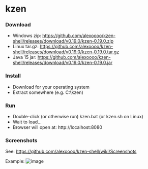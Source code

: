 # kzen

### Download
- Windows zip: https://github.com/alexoooo/kzen-shell/releases/download/v0.19.0/kzen-0.19.0.zip
- Linux tar.gz: https://github.com/alexoooo/kzen-shell/releases/download/v0.19.0/kzen-0.19.0.tar.gz
- Java 15 jar: https://github.com/alexoooo/kzen-shell/releases/download/v0.19.0/kzen-0.19.0.jar

### Install
- Download for your operating system
- Extract somewhere (e.g. C:\kzen)

### Run
- Double-click (or otherwise run) kzen.bat (or kzen.sh on Linux)
- Wait to load...
- Browser will open at: http://localhost:8080

### Screenshots
See: https://github.com/alexoooo/kzen-shell/wiki/Screenshots

Example:
![image](https://user-images.githubusercontent.com/4985552/101042597-5cc27800-354b-11eb-85ff-5e002de103ba.png)
